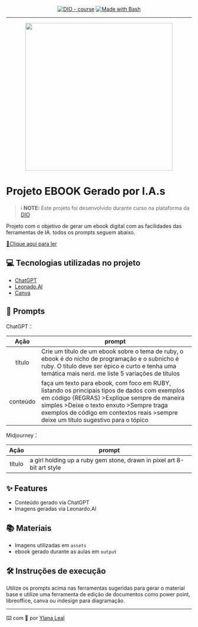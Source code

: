 <p align="center">
<a href="https://dio.me/"><img src="https://img.shields.io/badge/DIO-Course-28DA77?logo=youtube" alt="DIO - course"></a>
<a href="https://www.gnu.org/software/bash/" title="Go to Bash homepage"><img src="https://img.shields.io/badge/Prompt-Project-blue?logo=gnu-bash&amp;logoColor=white" alt="Made with Bash"></a></p>

-------


<p align="center">
<img 
    src="./assets/cover.png"
    width="400"  
/>
</p>

# Projeto EBOOK Gerado por I.A.s


 > ℹ️ **NOTE:** Este projeto foi desenvolvido durante curso na plataforma da [DIO](https://dio.me)

Projeto com o objetivo de gerar um ebook digital com as facilidades das ferramentas de IA. todos os prompts
seguem abaixo.

<a href="https://github.com/felipeAguiarCode/prompts-recipe-to-create-a-ebook/blob/main/output/ebook%20-%20css%20jedi%20output.pdf" title="View PDF now"> 📕Clique aqui para ler</a>

## 💻 Tecnologias utilizadas no projeto

- [ChatGPT](https://chat.openai.com/) 
- [Leonado.AI](https://app.leonardo.ai/)
- [Canva](https://www.canva.com/)

## 🧠 Prompts


ChatGPT：

|   Ação   | prompt                                                                                                                                                                                                                                                                         |
| :------: | ------------------------------------------------------------------------------------------------------------------------------------------------------------------------------------------------------------------------------------------------------------------------------ |
|  título  | Crie um título de um ebook sobre o tema de ruby, o ebook é do nicho de programação e o subnicho é ruby. O titulo deve ser épico e curto e tenha uma temática mais nerd. me liste 5 variações de títulos |
| conteúdo | faça um texto para ebook, com foco em RUBY, listando os principais tipos de dados com exemplos em código {REGRAS} >Explique sempre de maneira simples >Deixe o texto enxuto >Sempre traga exemplos de código em contextos reais >sempre deixe um título sugestivo para o tópico |


Midjourney：

|  Ação  | prompt                                                                                 |
| :----: | -------------------------------------------------------------------------------------- |
| título | a girl holding up a ruby gem stone, drawn in pixel art 8-bit art style |

## ✨ Features

- Conteúdo gerado via ChatGPT
- Imagens geradas via Leonardo.AI

## 📚 Materiais

- Imagens utilizadas em `assets`
- ebook gerado durante as aulas em `output`

## 🛠️ Instruções de execução

Utilize os prompts acima nas ferramentas sugeridas para gerar o material base e utilize uma ferramenta de edição de documentos como power point, libreoffice, canva ou indesign para diagramação.

---

⌨️ com 💜 por [Ylana Leal](https://github.com/ylanaleal)
